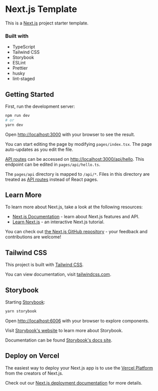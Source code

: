 # Next.js Template

This is a [Next.js](https://nextjs.org/) project starter template.

### Built with

- TypeScript
- Tailwind CSS
- Storybook
- ESLint
- Prettier
- husky
- lint-staged

## Getting Started

First, run the development server:

```bash
npm run dev
# or
yarn dev
```

Open [http://localhost:3000](http://localhost:3000) with your browser to see the result.

You can start editing the page by modifying `pages/index.tsx`. The page auto-updates as you edit the file.

[API routes](https://nextjs.org/docs/api-routes/introduction) can be accessed on [http://localhost:3000/api/hello](http://localhost:3000/api/hello). This endpoint can be edited in `pages/api/hello.ts`.

The `pages/api` directory is mapped to `/api/*`. Files in this directory are treated as [API routes](https://nextjs.org/docs/api-routes/introduction) instead of React pages.

## Learn More

To learn more about Next.js, take a look at the following resources:

- [Next.js Documentation](https://nextjs.org/docs) - learn about Next.js features and API.
- [Learn Next.js](https://nextjs.org/learn) - an interactive Next.js tutorial.

You can check out [the Next.js GitHub repository](https://github.com/vercel/next.js/) - your feedback and contributions are welcome!

## Tailwind CSS

This project is built with [Tailwind CSS](https://github.com/tailwindlabs/tailwindcss).

You can view documentation, visit [tailwindcss.com](https://tailwindcss.com/).

## Storybook

Starting [Storybook](https://github.com/storybookjs/storybook):

```bash
yarn storybook
```

Open [http://localhost:6006](http://localhost:3000) with your browser to explore components.

Visit [Storybook's website](https://storybook.js.org) to learn more about Storybook.

Documentation can be found [Storybook's docs site](https://storybook.js.org/docs).

## Deploy on Vercel

The easiest way to deploy your Next.js app is to use the [Vercel Platform](https://vercel.com/new?utm_medium=default-template&filter=next.js&utm_source=create-next-app&utm_campaign=create-next-app-readme) from the creators of Next.js.

Check out our [Next.js deployment documentation](https://nextjs.org/docs/deployment) for more details.

